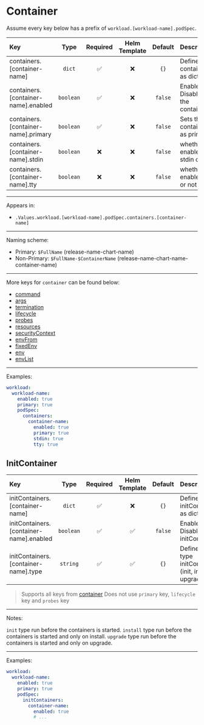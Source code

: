 # Container

Assume every key below has a prefix of `workload.[workload-name].podSpec`.

| Key                                 |   Type    | Required | Helm Template | Default | Description                       |
| :---------------------------------- | :-------: | :------: | :-----------: | :-----: | :-------------------------------- |
| containers.[container-name]         |  `dict`   |    ✅    |      ❌       |  `{}`   | Define the container as dict      |
| containers.[container-name].enabled | `boolean` |    ✅    |      ❌       | `false` | Enables or Disables the container |
| containers.[container-name].primary | `boolean` |    ✅    |      ❌       | `false` | Sets the container as primary     |
| containers.[container-name].stdin   | `boolean` |    ❌    |      ❌       | `false` | whether to enable stdin or not    |
| containers.[container-name].tty     | `boolean` |    ❌    |      ❌       | `false` | whether to enable tty or not      |

---

Appears in:

- `.Values.workload.[workload-name].podSpec.containers.[container-name]`

---

Naming scheme:

- Primary: `$FullName` (release-name-chart-name)
- Non-Primary: `$FullName-$ContainerName` (release-name-chart-name-container-name)

---

More keys for `container` can be found below:

- [command](command.md)
- [args](args.md)
- [termination](termination.md)
- [lifecycle](lifecycle.md)
- [probes](probes.md)
- [resources](resources.md)
- [securityContext](securityContext.md)
- [envFrom](envFrom.md)
- [fixedEnv](fixedEnv.md)
- [env](env.md)
- [envList](envList.md)

---

Examples:

```yaml
workload:
  workload-name:
    enabled: true
    primary: true
    podSpec:
      containers:
        container-name:
          enabled: true
          primary: true
          stdin: true
          tty: true
```

## InitContainer

| Key                                     |   Type    | Required | Helm Template | Default | Description                                            |
| :-------------------------------------- | :-------: | :------: | :-----------: | :-----: | :----------------------------------------------------- |
| initContainers.[container-name]         |  `dict`   |    ✅    |      ❌       |  `{}`   | Define the initContainer as dict                       |
| initContainers.[container-name].enabled | `boolean` |    ✅    |      ✅       | `false` | Enables or Disables the initContainer                      |
| initContainers.[container-name].type    | `string`  |    ✅    |      ✅       |  `{}`   | Define the type initContainer (init, install, upgrade) |

> Supports all keys from [container](container.md)
> Does not use `primary` key, `lifecycle` key and `probes` key

---

Notes:

`init` type run before the containers is started.
`install` type run before the containers is started and only on install.
`upgrade` type run before the containers is started and only on upgrade.

---

Examples:

```yaml
workload:
  workload-name:
    enabled: true
    primary: true
    podSpec:
      initContainers:
        container-name:
          enabled: true
          # ...
```
